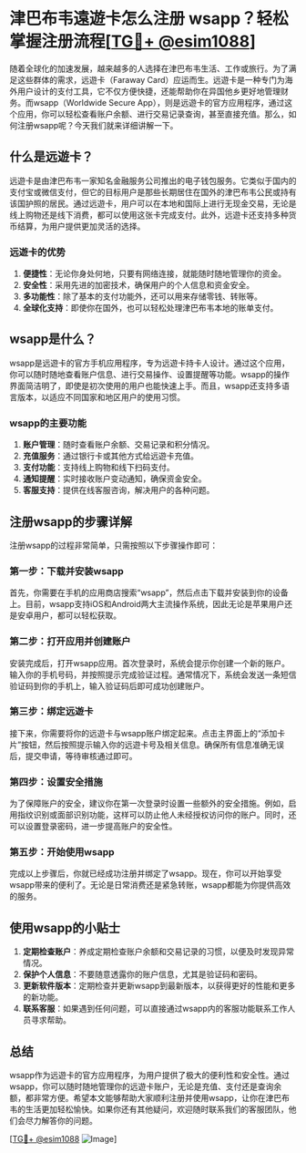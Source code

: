 # 津巴布韦遠遊卡怎么注册 wsapp？轻松掌握注册流程[[TG💪+ @esim1088](https://t.me/s/esim1088)]

随着全球化的加速发展，越来越多的人选择在津巴布韦生活、工作或旅行。为了满足这些群体的需求，远遊卡（Faraway Card）应运而生。远遊卡是一种专门为海外用户设计的支付工具，它不仅方便快捷，还能帮助你在异国他乡更好地管理财务。而wsapp（Worldwide Secure App），则是远遊卡的官方应用程序，通过这个应用，你可以轻松查看账户余额、进行交易记录查询，甚至直接充值。那么，如何注册wsapp呢？今天我们就来详细讲解一下。

## 什么是远遊卡？

远遊卡是由津巴布韦一家知名金融服务公司推出的电子钱包服务。它类似于国内的支付宝或微信支付，但它的目标用户是那些长期居住在国外的津巴布韦公民或持有该国护照的居民。通过远遊卡，用户可以在本地和国际上进行无现金交易，无论是线上购物还是线下消费，都可以使用这张卡完成支付。此外，远遊卡还支持多种货币结算，为用户提供更加灵活的选择。

### 远遊卡的优势

1. **便捷性**：无论你身处何地，只要有网络连接，就能随时随地管理你的资金。
2. **安全性**：采用先进的加密技术，确保用户的个人信息和资金安全。
3. **多功能性**：除了基本的支付功能外，还可以用来存储零钱、转账等。
4. **全球化支持**：即使你在国外，也可以轻松处理津巴布韦本地的账单支付。

## wsapp是什么？

wsapp是远遊卡的官方手机应用程序，专为远遊卡持卡人设计。通过这个应用，你可以随时随地查看账户信息、进行交易操作、设置提醒等功能。wsapp的操作界面简洁明了，即使是初次使用的用户也能快速上手。而且，wsapp还支持多语言版本，以适应不同国家和地区用户的使用习惯。

### wsapp的主要功能

1. **账户管理**：随时查看账户余额、交易记录和积分情况。
2. **充值服务**：通过银行卡或其他方式给远遊卡充值。
3. **支付功能**：支持线上购物和线下扫码支付。
4. **通知提醒**：实时接收账户变动通知，确保资金安全。
5. **客服支持**：提供在线客服咨询，解决用户的各种问题。

## 注册wsapp的步骤详解

注册wsapp的过程非常简单，只需按照以下步骤操作即可：

### 第一步：下载并安装wsapp

首先，你需要在手机的应用商店搜索“wsapp”，然后点击下载并安装到你的设备上。目前，wsapp支持iOS和Android两大主流操作系统，因此无论是苹果用户还是安卓用户，都可以轻松获取。

### 第二步：打开应用并创建账户

安装完成后，打开wsapp应用。首次登录时，系统会提示你创建一个新的账户。输入你的手机号码，并按照提示完成验证过程。通常情况下，系统会发送一条短信验证码到你的手机上，输入验证码后即可成功创建账户。

### 第三步：绑定远遊卡

接下来，你需要将你的远遊卡与wsapp账户绑定起来。点击主界面上的“添加卡片”按钮，然后按照提示输入你的远遊卡号及相关信息。确保所有信息准确无误后，提交申请，等待审核通过即可。

### 第四步：设置安全措施

为了保障账户的安全，建议你在第一次登录时设置一些额外的安全措施。例如，启用指纹识别或面部识别功能，这样可以防止他人未经授权访问你的账户。同时，还可以设置登录密码，进一步提高账户的安全性。

### 第五步：开始使用wsapp

完成以上步骤后，你就已经成功注册并绑定了wsapp。现在，你可以开始享受wsapp带来的便利了。无论是日常消费还是紧急转账，wsapp都能为你提供高效的服务。

## 使用wsapp的小贴士

1. **定期检查账户**：养成定期检查账户余额和交易记录的习惯，以便及时发现异常情况。
2. **保护个人信息**：不要随意透露你的账户信息，尤其是验证码和密码。
3. **更新软件版本**：定期检查并更新wsapp到最新版本，以获得更好的性能和更多的新功能。
4. **联系客服**：如果遇到任何问题，可以直接通过wsapp内的客服功能联系工作人员寻求帮助。

## 总结

wsapp作为远遊卡的官方应用程序，为用户提供了极大的便利性和安全性。通过wsapp，你可以随时随地管理你的远遊卡账户，无论是充值、支付还是查询余额，都非常方便。希望本文能够帮助大家顺利注册并使用wsapp，让你在津巴布韦的生活更加轻松愉快。如果你还有其他疑问，欢迎随时联系我们的客服团队，他们会尽力解答你的问题。

[[TG💪+ @esim1088](https://t.me/s/esim1088) ![Image](https://i.postimg.cc/4NQfJmqS/Snipaste-2025-05-13-00-14-12.png)]